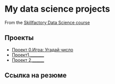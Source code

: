 # My data science projects
From the [Skillfactory Data Science course](https://skillfactory.ru/data-scientist)

## Проекты 
* [Проект 0.Игра: Угадай число](https://github.com/AlevtinaB/SF_res/tree/master/project_0)
* [Проект1._______](_____)
* [Проект 2.______](_____)

## Ссылка на резюме